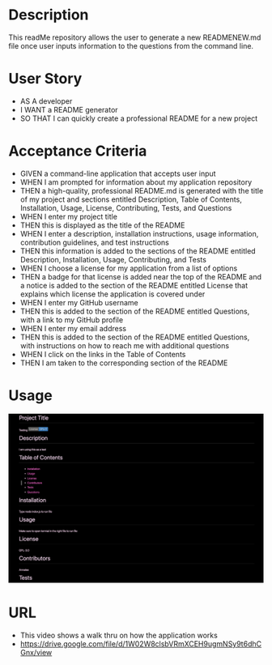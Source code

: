 # Description
This readMe repository allows the user to generate a new READMENEW.md file once user inputs information to the questions from the command line.

# User Story
* AS A developer
* I WANT a README generator
* SO THAT I can quickly create a professional README for a new project

# Acceptance Criteria
* GIVEN a command-line application that accepts user input 
* WHEN I am prompted for information about my application repository
* THEN a high-quality, professional README.md is generated with the title of my project and sections entitled Description, Table of Contents, Installation, Usage, License, Contributing,   Tests, and Questions
* WHEN I enter my project title
* THEN this is displayed as the title of the README
* WHEN I enter a description, installation instructions, usage information, contribution guidelines, and test instructions
* THEN this information is added to the sections of the README entitled Description, Installation, Usage, Contributing, and Tests
* WHEN I choose a license for my application from a list of options
* THEN a badge for that license is added near the top of the README and a notice is added to the section of the README entitled License that explains which license the application is covered under
* WHEN I enter my GitHub username
* THEN this is added to the section of the README entitled Questions, with a link to my GitHub profile
* WHEN I enter my email address
* THEN this is added to the section of the README entitled Questions, with instructions on how to reach me with additional questions
* WHEN I click on the links in the Table of Contents
* THEN I am taken to the corresponding section of the README

# Usage
![alt text](./assets/readmepic.png)

# URL
* This video shows a walk thru on how the application works
* https://drive.google.com/file/d/1W02W8clsbVRmXCEH9ugmNSy9t6dhCGnx/view


